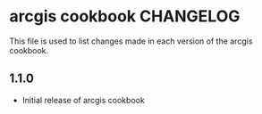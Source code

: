 arcgis cookbook CHANGELOG
================

This file is used to list changes made in each version of the arcgis cookbook.

1.1.0
-----
- Initial release of arcgis cookbook

